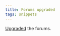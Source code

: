 ```yaml
---
title: Forums upgraded
tags: snippets
---
```


[Upgraded](http://typechecked.net/wiki/UBB.threads_7.0.1_to_7.0.2_upgrade_notes) the forums.
